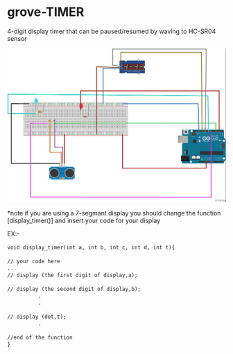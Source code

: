 # grove-TIMER
4-digit display timer that can be paused/resumed by waving to HC-SR04 sensor 


<img src="https://github.com/alifareeq77/grove-TIMER/blob/main/cctDiagram.jpg" width= 600/>

*note if you are using a 7-segmant display  you should change the function [display_timer()] and insert your code
for your display 

EX:-

```
void display_timer(int a, int b, int c, int d, int t){

// your code here
...
// display (the first digit of display,a);

// display (the second digit of display,b);
          .
          .

// display (dot,t);
          .

//end of the function
}
```
